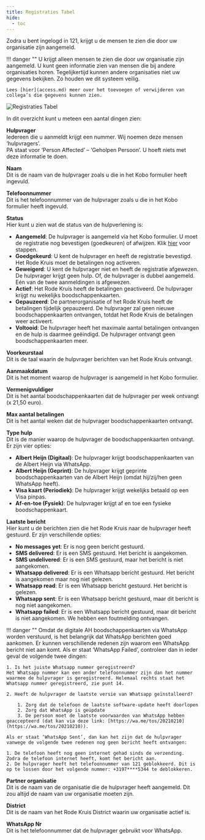 ```yaml
---
title: Registraties Tabel
hide:
  - toc
---
```


Zodra u bent ingelogd in 121, krijgt u de mensen te zien die door uw organisatie zijn aangemeld.

!!! danger ""
    U krijgt alleen mensen te zien die door uw organisatie zijn aangemeld. U kunt geen informatie zien van mensen die bij andere organisaties horen. Tegelijkertijd kunnen andere organisaties niet uw gegevens bekijken. Zo houden we dit systeem veilig.

    Lees [hier](access.md) meer over het toevoegen of verwijderen van collega’s die gegevens kunnen zien.

![Registraties Tabel](/assets/img/nlrc/nl/PATable.png)

In dit overzicht kunt u meteen een aantal dingen zien:

**Hulpvrager**  
Iedereen die u aanmeldt krijgt een nummer. Wij noemen deze mensen ‘hulpvragers’.  
PA staat voor ‘Person Affected’ – ‘Geholpen Persoon’. U hoeft niets met deze informatie te doen.

**Naam**  
Dit is de naam van de hulpvrager zoals u die in het Kobo formulier heeft ingevuld.

**Telefoonnummer**  
Dit is het telefoonnummer van de hulpvrager zoals u die in het Kobo formulier heeft ingevuld.

**Status**  
Hier kunt u zien wat de status van de hulpverlening is:

- **Aangemeld**: De hulpvrager is aangemeld via het Kobo formulier. U moet de registratie nog bevestigen (goedkeuren) of afwijzen. Klik [hier](assess-new-registrations.md) voor stappen.
- **Goedgekeurd**: U kent de hulpvrager en heeft de registratie bevestigd. Het Rode Kruis moet de betalingen nog activeren.
- **Geweigerd**: U kent de hulpvrager niet en heeft de registratie afgewezen. De hulpvrager krijgt geen hulp. Of, de hulpvrager is dubbel aangemeld. Eén van de twee aanmeldingen is afgewezen.
- **Actief**: Het Rode Kruis heeft de betalingen geactiveerd. De hulpvrager krijgt nu wekelijks boodschappenkaarten.
- **Gepauzeerd**: De partnerorganisatie of het Rode Kruis heeft de betalingen tijdelijk gepauzeerd. De hulpvrager zal geen nieuwe boodschappenkaarten ontvangen, totdat het Rode Kruis de betalingen weer activeert.
- **Voltooid**: De hulpvrager heeft het maximale aantal betalingen ontvangen en de hulp is daarmee geëindigd. De hulpvrager ontvangt geen boodschappenkaarten meer.

**Voorkeurstaal**  
Dit is de taal waarin de hulpvrager berichten van het Rode Kruis ontvangt.

**Aanmaakdatum**  
Dit is het moment waarop de hulpvrager is aangemeld in het Kobo formulier.

**Vermenigvuldiger**  
Dit is het aantal boodschappenkaarten dat de hulpvrager per week ontvangt (x 21,50 euro).

**Max aantal betalingen**  
Dit is het aantal weken dat de hulpvrager boodschappenkaarten ontvangt.

**Type hulp**  
Dit is de manier waarop de hulpvrager de boodschappenkaarten ontvangt. Er zijn vier opties:

- **Albert Heijn (Digitaal)**: De hulpvrager krijgt boodschappenkaarten van de Albert Heijn via WhatsApp.
- **Albert Heijn (Geprint)**: De hulpvrager krijgt geprinte boodschappenkaarten van de Albert Heijn (omdat hij/zij/hen geen WhatsApp heeft).
- **Visa kaart (Periodiek)**: De hulpvrager krijgt wekelijks betaald op een Visa pinpas.
- **Af-en-toe (Fysiek)**: De hulpvrager krijgt af en toe een fysieke boodschappenkaart.

**Laatste bericht**  
Hier kunt u de berichten zien die het Rode Kruis naar de hulpvrager heeft gestuurd. Er zijn verschillende opties:

- **No messages yet**: Er is nog geen bericht gestuurd.
- **SMS delivered**: Er is een SMS gestuurd. Het bericht is aangekomen.
- **SMS undelivered**: Er is een SMS gestuurd, maar het bericht is niet aangekomen.
- **Whatsapp delivered**: Er is een Whatsapp bericht gestuurd. Het bericht is aangekomen maar nog niet gelezen.
- **Whatsapp read**: Er is een Whatsapp bericht gestuurd. Het bericht is gelezen.
- **Whatsapp sent**: Er is een Whatsapp bericht gestuurd, maar dit bericht is nog niet aangekomen.
- **Whatsapp failed**: Er is een Whatsapp bericht gestuurd, maar dit bericht is niet aangekomen. We hebben een foutmelding ontvangen.

!!! danger ""
    Omdat de digitale AH boodschappenkaarten via WhatsApp worden verstuurd, is het belangrijk dat WhatsApp berichten goed aankomen. Er kunnen verschillende redenen zijn waarom een WhatsApp bericht niet aan komt.  Als er staat ‘WhatsApp Failed’, controleer dan in ieder geval de volgende twee dingen:

    1. Is het juiste Whatsapp nummer geregistreerd? 
    Het Whatsapp nummer kan een ander telefoonnummer zijn dan het nummer waarmee de hulpvrager is geregistreerd. Helemaal rechts staat het Whatsapp nummer geregistreerd, zie punt 14.
    
    2. Heeft de hulpvrager de laatste versie van Whatsapp geïnstalleerd?
      
        1. Zorg dat de telefoon de laatste software-update heeft doorlopen 
        2. Zorg dat WhatsApp is geüpdate  
        3. De persoon moet de laatste voorwaarden van WhatsApp hebben geaccepteerd (dat kan via deze link: [https://wa.me/tos/20210210](https://wa.me/tos/20210210)).
    
    Als er staat ‘WhatsApp Sent’, dan kan het zijn dat de hulpvrager vanwege de volgende twee redenen nog geen bericht heeft ontvangen:
    
    1. De telefoon heeft nog geen internet gehad sinds de verzending. Zodra de telefoon internet heeft, komt het bericht aan. 
    2. De hulpvrager heeft het telefoonnummer van 121 geblokkeerd. Dit is op te lossen door het volgende nummer: +3197****5344 te deblokkeren. 

**Partner organisatie**  
Dit is de naam van de organisatie die de hulpvrager heeft aangemeld. Dit zou altijd de naam van uw organisatie moeten zijn.

**District**  
Dit is de naam van het Rode Kruis District waarin uw organisatie actief is.

**WhatsApp Nr**  
Dit is het telefoonnummer dat de hulpvrager gebruikt voor WhatsApp.
